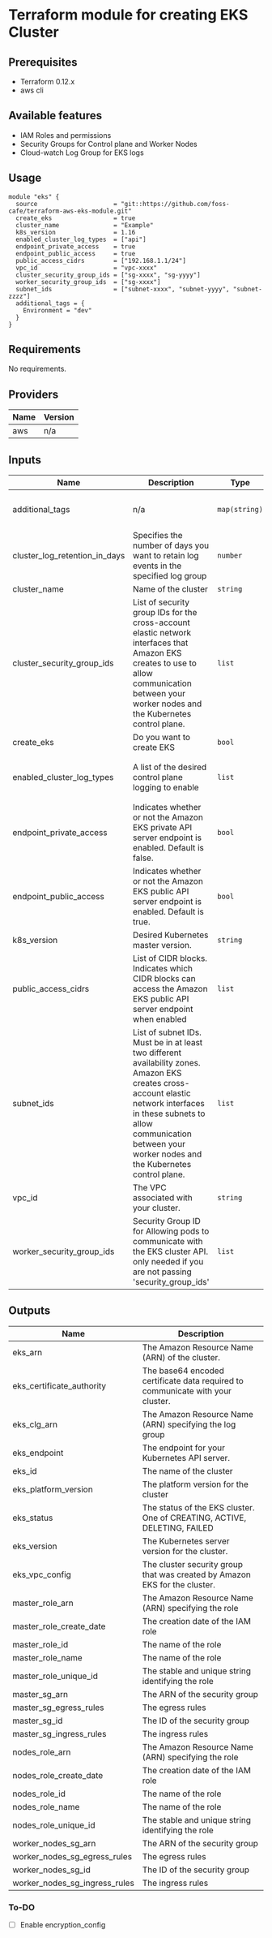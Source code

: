 # Terraform module for creating EKS Cluster

## Prerequisites

- Terraform 0.12.x
- aws cli

## Available features

- IAM Roles and permissions
- Security Groups for Control plane and Worker Nodes
- Cloud-watch Log Group for EKS logs

## Usage

```hcl
module "eks" {
  source                     = "git::https://github.com/foss-cafe/terraform-aws-eks-module.git"
  create_eks                 = true
  cluster_name               = "Example"
  k8s_version                = 1.16
  enabled_cluster_log_types  = ["api"]
  endpoint_private_access    = true
  endpoint_public_access     = true
  public_access_cidrs        = ["192.168.1.1/24"]
  vpc_id                     = "vpc-xxxx"
  cluster_security_group_ids = ["sg-xxxx", "sg-yyyy"]
  worker_security_group_ids  = ["sg-xxxx"]
  subnet_ids                 = ["subnet-xxxx", "subnet-yyyy", "subnet-zzzz"]
  additional_tags = {
    Environment = "dev"
  }
}
```
<!-- BEGINNING OF PRE-COMMIT-TERRAFORM DOCS HOOK -->
## Requirements

No requirements.

## Providers

| Name | Version |
|------|---------|
| aws | n/a |

## Inputs

| Name | Description | Type | Default | Required |
|------|-------------|------|---------|:--------:|
| additional\_tags | n/a | `map(string)` | <pre>{<br>  "createdby": "devops"<br>}</pre> | no |
| cluster\_log\_retention\_in\_days | Specifies the number of days you want to retain log events in the specified log group | `number` | `90` | no |
| cluster\_name | Name of the cluster | `string` | `"example-dev"` | no |
| cluster\_security\_group\_ids | List of security group IDs for the cross-account elastic network interfaces that Amazon EKS creates to use to allow communication between your worker nodes and the Kubernetes control plane. | `list` | `[]` | no |
| create\_eks | Do you want to create EKS | `bool` | `true` | no |
| enabled\_cluster\_log\_types | A list of the desired control plane logging to enable | `list` | <pre>[<br>  "api",<br>  "audit"<br>]</pre> | no |
| endpoint\_private\_access | Indicates whether or not the Amazon EKS private API server endpoint is enabled. Default is false. | `bool` | `false` | no |
| endpoint\_public\_access | Indicates whether or not the Amazon EKS public API server endpoint is enabled. Default is true. | `bool` | `true` | no |
| k8s\_version | Desired Kubernetes master version. | `string` | `"1.14"` | no |
| public\_access\_cidrs | List of CIDR blocks. Indicates which CIDR blocks can access the Amazon EKS public API server endpoint when enabled | `list` | <pre>[<br>  "0.0.0.0/0"<br>]</pre> | no |
| subnet\_ids | List of subnet IDs. Must be in at least two different availability zones. Amazon EKS creates cross-account elastic network interfaces in these subnets to allow communication between your worker nodes and the Kubernetes control plane. | `list` | `[]` | no |
| vpc\_id | The VPC associated with your cluster. | `string` | `null` | no |
| worker\_security\_group\_ids | Security Group ID for Allowing pods to communicate with the EKS cluster API. only needed if you are not passing 'security\_group\_ids' | `list` | `[]` | no |

## Outputs

| Name | Description |
|------|-------------|
| eks\_arn | The Amazon Resource Name (ARN) of the cluster. |
| eks\_certificate\_authority | The base64 encoded certificate data required to communicate with your cluster. |
| eks\_clg\_arn | The Amazon Resource Name (ARN) specifying the log group |
| eks\_endpoint | The endpoint for your Kubernetes API server. |
| eks\_id | The name of the cluster |
| eks\_platform\_version | The platform version for the cluster |
| eks\_status | The status of the EKS cluster. One of CREATING, ACTIVE, DELETING, FAILED |
| eks\_version | The Kubernetes server version for the cluster. |
| eks\_vpc\_config | The cluster security group that was created by Amazon EKS for the cluster. |
| master\_role\_arn | The Amazon Resource Name (ARN) specifying the role |
| master\_role\_create\_date | The creation date of the IAM role |
| master\_role\_id | The name of the role |
| master\_role\_name | The name of the role |
| master\_role\_unique\_id | The stable and unique string identifying the role |
| master\_sg\_arn | The ARN of the security group |
| master\_sg\_egress\_rules | The egress rules |
| master\_sg\_id | The ID of the security group |
| master\_sg\_ingress\_rules | The ingress rules |
| nodes\_role\_arn | The Amazon Resource Name (ARN) specifying the role |
| nodes\_role\_create\_date | The creation date of the IAM role |
| nodes\_role\_id | The name of the role |
| nodes\_role\_name | The name of the role |
| nodes\_role\_unique\_id | The stable and unique string identifying the role |
| worker\_nodes\_sg\_arn | The ARN of the security group |
| worker\_nodes\_sg\_egress\_rules | The egress rules |
| worker\_nodes\_sg\_id | The ID of the security group |
| worker\_nodes\_sg\_ingress\_rules | The ingress rules |

<!-- END OF PRE-COMMIT-TERRAFORM DOCS HOOK -->


### To-DO
- [ ] Enable encryption_config